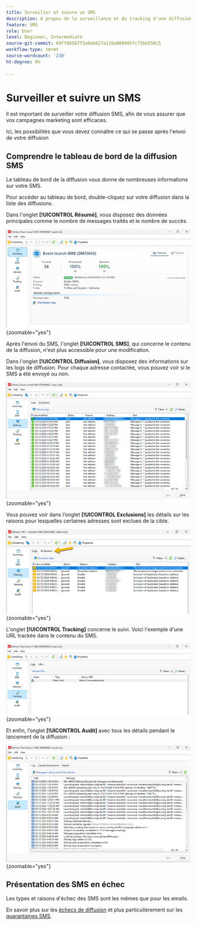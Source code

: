 ```yaml
---
title: Surveiller et suivre un SMS
description: A propos de la surveillance et du tracking d'une diffusion SMS
feature: SMS
role: User
level: Beginner, Intermediate
source-git-commit: 69ff08567f3a0ab827a118a089495fc75bb550c5
workflow-type: tm+mt
source-wordcount: '230'
ht-degree: 0%

---
```



# Surveiller et suivre un SMS

Il est important de surveiller votre diffusion SMS, afin de vous assurer que vos campagnes marketing sont efficaces.

Ici, les possibilités que vous devez connaître ce qui se passe après l&#39;envoi de votre diffusion

## Comprendre le tableau de bord de la diffusion SMS

Le tableau de bord de la diffusion vous donne de nombreuses informations sur votre SMS.

Pour accéder au tableau de bord, double-cliquez sur votre diffusion dans la liste des diffusions.

Dans l&#39;onglet **[!UICONTROL Résumé]**, vous disposez des données principales comme le nombre de messages traités et le nombre de succès.

![](assets/sms_summary.png){zoomable="yes"}

Après l&#39;envoi du SMS, l&#39;onglet **[!UICONTROL SMS]**, qui concerne le contenu de la diffusion, n&#39;est plus accessible pour une modification.

Dans l&#39;onglet **[!UICONTROL Diffusion]**, vous disposez des informations sur les logs de diffusion. Pour chaque adresse contactée, vous pouvez voir si le SMS a été envoyé ou non.

![](assets/sms_deliverylogs.png){zoomable="yes"}

Vous pouvez voir dans l’onglet **[!UICONTROL Exclusions]** les détails sur les raisons pour lesquelles certaines adresses sont exclues de la cible.

![](assets/sms_exclusions.png){zoomable="yes"}

L&#39;onglet **[!UICONTROL Tracking]** concerne le suivi. Voici l&#39;exemple d&#39;une URL trackée dans le contenu du SMS.

![](assets/sms_trackinglogs.png){zoomable="yes"}

Et enfin, l’onglet **[!UICONTROL Audit]** avec tous les détails pendant le lancement de la diffusion :

![](assets/sms_audit.png){zoomable="yes"}

## Présentation des SMS en échec

Les types et raisons d&#39;échec des SMS sont les mêmes que pour les emails.

En savoir plus sur les [échecs de diffusion](../delivery-failures.md) et plus particulièrement sur les [quarantaines SMS](../delivery-failures.md#sms-quarantines).

